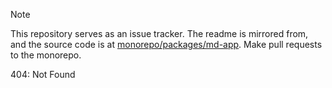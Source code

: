 > [!NOTE]
> This repository serves as an issue tracker. The readme is mirrored from, and the source code is at [monorepo/packages/md-app](https://github.com/opral/monorepo/tree/md-app/packages/md-app). Make pull requests to the monorepo.

404: Not Found
